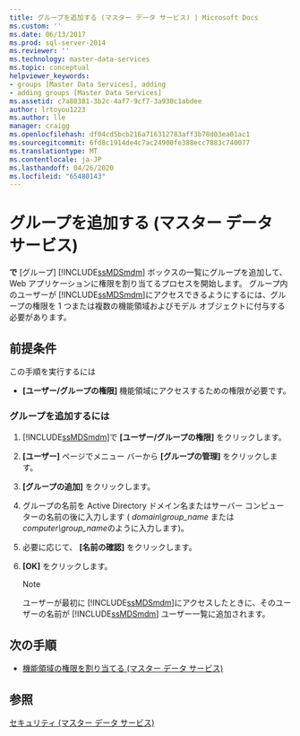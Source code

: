 ```yaml
---
title: グループを追加する (マスター データ サービス) | Microsoft Docs
ms.custom: ''
ms.date: 06/13/2017
ms.prod: sql-server-2014
ms.reviewer: ''
ms.technology: master-data-services
ms.topic: conceptual
helpviewer_keywords:
- groups [Master Data Services], adding
- adding groups [Master Data Services]
ms.assetid: c7a88381-3b2c-4af7-9cf7-3a930c1abdee
author: lrtoyou1223
ms.author: lle
manager: craigg
ms.openlocfilehash: df04cd5bcb216a716312783aff3b78d03ea01ac1
ms.sourcegitcommit: 6fd8c1914de4c7ac24900fe388ecc7883c740077
ms.translationtype: MT
ms.contentlocale: ja-JP
ms.lasthandoff: 04/26/2020
ms.locfileid: "65480143"
---
```

# <a name="add-a-group-master-data-services"></a>グループを追加する (マスター データ サービス)
  **で** [グループ] [!INCLUDE[ssMDSmdm](../includes/ssmdsmdm-md.md)] ボックスの一覧にグループを追加して、Web アプリケーションに権限を割り当てるプロセスを開始します。 グループ内のユーザーが [!INCLUDE[ssMDSmdm](../includes/ssmdsmdm-md.md)]にアクセスできるようにするには、グループの権限を 1 つまたは複数の機能領域およびモデル オブジェクトに付与する必要があります。  
  
## <a name="prerequisites"></a>前提条件  
 この手順を実行するには  
  
-   **[ユーザー/グループの権限]** 機能領域にアクセスするための権限が必要です。  
  
### <a name="to-add-a-group"></a>グループを追加するには  
  
1.  [!INCLUDE[ssMDSmdm](../includes/ssmdsmdm-md.md)]で **[ユーザー/グループの権限]** をクリックします。  
  
2.  **[ユーザー]** ページでメニュー バーから **[グループの管理]** をクリックします。  
  
3.  **[グループの追加]** をクリックします。  
  
4.  グループの名前を Active Directory ドメイン名またはサーバー コンピューターの名前の後に入力します ( *domain\group_name* または *computer\group_name*のように入力します)。  
  
5.  必要に応じて、 **[名前の確認]** をクリックします。  
  
6.  **[OK]** をクリックします。  
  
    > [!NOTE]  
    >  ユーザーが最初に [!INCLUDE[ssMDSmdm](../includes/ssmdsmdm-md.md)]にアクセスしたときに、そのユーザーの名前が [!INCLUDE[ssMDSmdm](../includes/ssmdsmdm-md.md)] ユーザー一覧に追加されます。  
  
## <a name="next-steps"></a>次の手順  
  
-   [機能領域の権限を割り当てる (マスター データ サービス)](assign-functional-area-permissions-master-data-services.md)  
  
## <a name="see-also"></a>参照  
 [セキュリティ (マスター データ サービス)](../../2014/master-data-services/security-master-data-services.md)  
  
  
